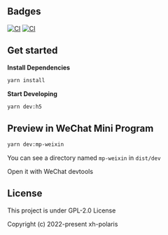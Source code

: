 ## Badges

[![CI](https://github.com/xh-polaris/cat-community-app/actions/workflows/eslint.yml/badge.svg)](https://github.com/xh-polaris/cat-community-app/actions/workflows/eslint.yml)
[![CI](https://github.com/xh-polaris/cat-community-app/actions/workflows/codeql-analysis.yml/badge.svg)](https://github.com/xh-polaris/cat-community-app/actions/workflows/codeql-analysis.yml)

## Get started

**Install Dependencies**

```bash
yarn install
```

**Start Developing**

```bash
yarn dev:h5
```

## Preview in WeChat Mini Program

```bash
yarn dev:mp-weixin
```

You can see a directory named `mp-weixin` in `dist/dev`

Open it with WeChat devtools

## License

This project is under GPL-2.0 License

Copyright (c) 2022-present xh-polaris
